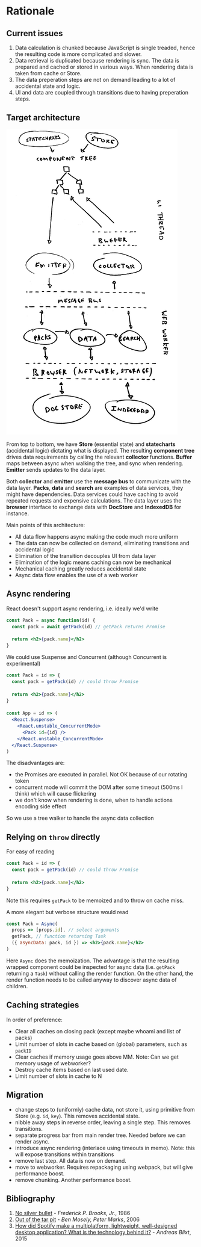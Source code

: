 # Rationale

## Current issues

1. Data calculation is chunked because JavaScript is single treaded, hence the resulting code is more complicated and slower.
2. Data retrieval is duplicated because rendering is sync. The data is prepared and cached or stored in various ways. When rendering data is taken from cache or Store.
3. The data preperation steps are not on demand leading to a lot of accidental state and logic.
4. UI and data are coupled through transitions due to having preperation steps.

## Target architecture

![diagram](diagram.png)

From top to bottom, we have **Store** (essential state) and **statecharts** (accidental logic) dictating what is displayed. The resulting **component tree** drives data requirements by calling the relevant **collector** functions. **Buffer** maps between async when walking the tree, and sync when rendering. **Emitter** sends updates to the data layer.

Both **collector** and **emitter** use the **message bus** to communicate with the data layer. **Packs**, **data** and **search** are examples of data services, they might have dependencies. Data services could have caching to avoid repeated requests and expensive calculations. The data layer uses the **browser** interface to exchange data with **DocStore** and **IndexedDB** for instance.

Main points of this architecture:

- All data flow happens async making the code much more uniform
- The data can now be collected on demand, eliminating transitions and accidental logic
- Elimination of the transition decouples UI from data layer
- Elimination of the logic means caching can now be mechanical
- Mechanical caching greatly reduces accidental state
- Async data flow enables the use of a web worker

## Async rendering

React doesn't support async rendering, i.e. ideally we'd write

```jsx
const Pack = async function(id) {
  const pack = await getPack(id) // getPack returns Promise

  return <h2>{pack.name}</h2>
}
```

We could use Suspense and Concurrent (although Concurrent is experimental)

```jsx
const Pack = id => {
  const pack = getPack(id) // could throw Promise

  return <h2>{pack.name}</h2>
}

const App = id => (
  <React.Suspense>
    <React.unstable_ConcurrentMode>
      <Pack id={id} />
    </React.unstable_ConcurrentMode>
  </React.Suspense>
)
```

The disadvantages are:

- the Promises are executed in parallel. Not OK because of our rotating token
- concurrent mode will commit the DOM after some timeout (500ms I think) which will cause flickering
- we don't know when rendering is done, when to handle actions encoding side effect

So we use a tree walker to handle the async data collection

## Relying on `throw` directly

For easy of reading

```jsx
const Pack = id => {
  const pack = getPack(id) // could throw Promise

  return <h2>{pack.name}</h2>
}
```

Note this requires `getPack` to be memoized and to throw on cache miss.

A more elegant but verbose structure would read

```jsx
const Pack = Async(
  props => [props.id], // select arguments
  getPack, // function returning Task
  ({ asyncData: pack, id }) => <h2>{pack.name}</h2>
)
```

Here `Async` does the memoization. The advantage is that the resulting wrapped component could be inspected for async data (i.e. `getPack` returning a `Task`) without calling the render function. On the other hand, the render function needs to be called anyway to discover async data of children.

## Caching strategies

In order of preference:

- Clear all caches on closing pack (except maybe whoami and list of packs)
- Limit number of slots in cache based on (global) parameters, such as `packID`
- Clear caches if memory usage goes above MM. Note: Can we get memory usage of webworker?
- Destroy cache items based on last used date.
- Limit number of slots in cache to N

## Migration

- change steps to (uniformly) cache data, not store it, using primitive from Store (e.g. `id`, `key`). This removes accidental state.
- nibble away steps in reverse order, leaving a single step. This removes transitions.
- separate progress bar from main render tree. Needed before we can render async.
- introduce async rendering (interlace using timeouts in memo). Note: this will expose transitions within transitions
- remove last step. All data is now on demand.
- move to webworker. Requires repackaging using webpack, but will give performance boost.
- remove chunking. Another performance boost.

## Bibliography

1. [No silver bullet](http://faculty.salisbury.edu/~xswang/Research/Papers/SERelated/no-silver-bullet.pdf) - _Frederick P. Brooks, Jr._, 1986
2. [Out of the tar pit](https://github.com/papers-we-love/papers-we-love/blob/master/design/out-of-the-tar-pit.pdf) - _Ben Mosely, Peter Marks_, 2006
3. [How did Spotify make a multiplatform, lightweight, well-designed desktop application? What is the technology behind it?](https://www.quora.com/How-did-Spotify-make-a-multiplatform-lightweight-well-designed-desktop-application-What-is-the-technology-behind-it) - _Andreas Blixt_, 2015
